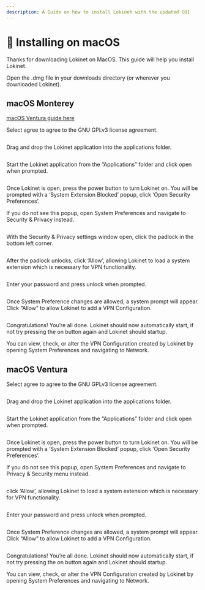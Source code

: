 ```yaml
---
description: A Guide on how to install Lokinet with the updated GUI
---
```


# 🍎 Installing on macOS

Thanks for downloading Lokinet on MacOS. This guide will help you install Lokinet.

Open the .dmg file in your downloads directory (or wherever you downloaded Lokinet).

## macOS Monterey

[macOS Ventura guide here](macos-gui-install-guide.md#macos-ventura)

Select agree to agree to the GNU GPLv3 license agreement.

<figure><img src="../../../.gitbook/assets/Screen Shot 2022-10-11 at 2.34.05 pm.png" alt=""><figcaption></figcaption></figure>

Drag and drop the Lokinet application into the applications folder.

<figure><img src="../../../.gitbook/assets/Screen Shot 2022-10-11 at 2.34.19 pm.png" alt=""><figcaption></figcaption></figure>

Start the Lokinet application from the “Applications” folder and click open when prompted.

<figure><img src="../../../.gitbook/assets/Screen Shot 2022-10-11 at 2.34.49 pm.png" alt=""><figcaption></figcaption></figure>

Once Lokinet is open, press the power button to turn Lokinet on. You will be prompted with a ‘System Extension Blocked’ popup, click ‘Open Security Preferences’.

If you do not see this popup, open System Preferences and navigate to Security & Privacy instead.

<figure><img src="../../../.gitbook/assets/Screen Shot 2022-10-11 at 2.35.04 pm.png" alt=""><figcaption></figcaption></figure>

With the Security & Privacy settings window open, click the padlock in the bottom left corner.

<figure><img src="../../../.gitbook/assets/Screen Shot 2022-10-11 at 2.35.17 pm.png" alt=""><figcaption></figcaption></figure>

After the padlock unlocks, click ‘Allow’, allowing Lokinet to load a system extension which is necessary for VPN functionality.

<figure><img src="../../../.gitbook/assets/Screen Shot 2022-10-11 at 2.35.38 pm.png" alt=""><figcaption></figcaption></figure>

Enter your password and press unlock when prompted.

<figure><img src="../../../.gitbook/assets/Screen Shot 2022-10-11 at 2.35.26 pm.png" alt=""><figcaption></figcaption></figure>

Once System Preference changes are allowed, a system prompt will appear. Click “Allow” to allow Lokinet to add a VPN Configuration.

<figure><img src="../../../.gitbook/assets/Screen Shot 2022-10-11 at 2.35.42 pm.png" alt=""><figcaption></figcaption></figure>

Congratulations! You’re all done. Lokinet should now automatically start, if not try pressing the on button again and Lokinet should startup.

You can view, check, or alter the VPN Configuration created by Lokinet by opening System Preferences and navigating to Network.

## macOS Ventura

Select agree to agree to the GNU GPLv3 license agreement.

<figure><img src="../../../.gitbook/assets/Screen Shot 2022-10-11 at 2.34.05 pm.png" alt=""><figcaption></figcaption></figure>

Drag and drop the Lokinet application into the applications folder.

<figure><img src="../../../.gitbook/assets/unknown.png" alt=""><figcaption></figcaption></figure>

Start the Lokinet application from the “Applications” folder and click open when prompted.

<figure><img src="../../../.gitbook/assets/Screen Shot 2022-10-11 at 2.34.49 pm.png" alt=""><figcaption></figcaption></figure>

Once Lokinet is open, press the power button to turn Lokinet on. You will be prompted with a ‘System Extension Blocked’ popup, click ‘Open Security Preferences’.

If you do not see this popup, open System Preferences and navigate to Privacy & Security menu instead.

<figure><img src="../../../.gitbook/assets/Screen Shot 2022-10-11 at 2.35.04 pm.png" alt=""><figcaption></figcaption></figure>

click ‘Allow’, allowing Lokinet to load a system extension which is necessary for VPN functionality.

<figure><img src="../../../.gitbook/assets/Screenshot_2022-11-10_at_11.06.26_am.png" alt=""><figcaption></figcaption></figure>

Enter your password and press unlock when prompted.

<figure><img src="../../../.gitbook/assets/Screen Shot 2022-10-11 at 2.35.26 pm.png" alt=""><figcaption></figcaption></figure>

Once System Preference changes are allowed, a system prompt will appear. Click “Allow” to allow Lokinet to add a VPN Configuration.

<figure><img src="../../../.gitbook/assets/Screen Shot 2022-10-11 at 2.35.42 pm.png" alt=""><figcaption></figcaption></figure>

Congratulations! You’re all done. Lokinet should now automatically start, if not try pressing the on button again and Lokinet should startup.

You can view, check, or alter the VPN Configuration created by Lokinet by opening System Preferences and navigating to Network.
